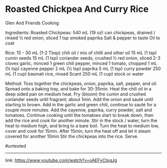 # Roasted Chickpea And Curry Rice 
Glen And Friends Cooking

Ingredients: 
Roasted Chickpeas: 
540 mL (19 oz) can chickpeas, drained / rinsed 
½ red onion, sliced 
1 tsp smoked paprika 
Salt & pepper to taste 
Oil to coat 

Rice: 15 - 30 mL (1-2 Tbsp) chili oil / mix of chilli and other oil 
15 mL (1 tsp) cumin seeds 
15 mL (1 tsp) coriander seeds, crushed 
½ red onion, sliced 
2-3 cloves garlic, minced 
1 green chili pepper, minced 
1 tomato, chopped 
1 mL (¼ tsp) cayenne pepper 
2 mL (½ tsp) paprika 
5 mL (1 tsp) curry powder 
250 mL  (1 cup) basmati rice, rinsed Scant 250 mL (1 cup) stock or water 

Method: 
Toss together the chickpeas, onion, paprika, salt, pepper, and oil. Spread onto a baking tray, and bake for 30-35min. 
Heat the chili oil in a deep sided pan on medium heat. Fry (bloom) the cumin and crushed coriander seeds until fragrant; about 1min.
Add the onion and sauté until starting to brown. Add in the garlic and green chili, continue to sauté for a couple more minutes. 
Add the cayenne, paprika, curry powder, salt and tomatoes.
Continue cooking until the tomatoes start to break down, then add the rice and cook for another minute. 
Stir in the stock / water, turn the heat to medium high, and bring to a bare boil. Turn the heat to medium low, cover and cook for 15min. 
After 15min, turn the heat off and let it steam covered for another 10min Stir the chickpeas into the rice. Serve.



#untested



---
link: https://www.youtube.com/watch?v=oAEFyCtsgJg